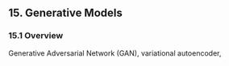 

## 15. Generative Models
### 15.1 Overview

Generative Adversarial Network (GAN), variational autoencoder, 